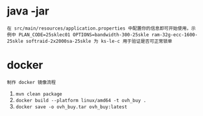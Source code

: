 # java -jar

`在 src/main/resources/application.properties 中配置你的信息即可开始使用，示例中
PLAN_CODE=25sklec01
OPTIONS=bandwidth-300-25skle ram-32g-ecc-1600-25skle softraid-2x2000sa-25skle
为 ks-le-c 用于验证是否可正常锁单`

# docker

`制作 docker 镜像流程`

1. `mvn clean package`
2. `docker build --platform linux/amd64 -t ovh_buy .`
3. `docker save -o ovh_buy.tar ovh_buy:latest`
